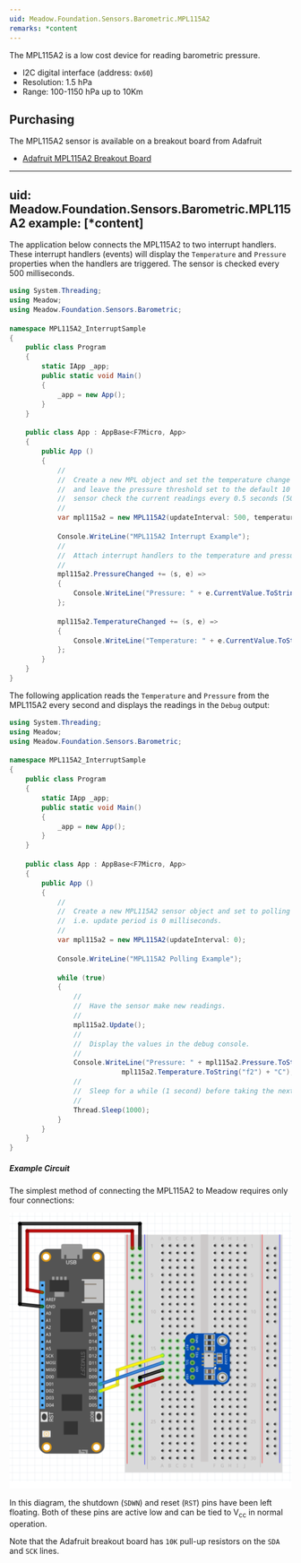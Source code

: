 ```yaml
---
uid: Meadow.Foundation.Sensors.Barometric.MPL115A2
remarks: *content
---
```


The MPL115A2 is a low cost device for reading barometric pressure.

* I2C digital interface (address: `0x60`)
* Resolution: 1.5 hPa
* Range: 100-1150 hPa up to 10Km

## Purchasing

The MPL115A2 sensor is available on a breakout board from Adafruit

* [Adafruit MPL115A2 Breakout Board](https://www.adafruit.com/product/992)

---
uid: Meadow.Foundation.Sensors.Barometric.MPL115A2
example: [*content]
---

The application below connects the MPL115A2 to two interrupt handlers.  These interrupt handlers (events) will display the `Temperature` and `Pressure` properties when the handlers are triggered.  The sensor is checked every 500 milliseconds.

```csharp
using System.Threading;
using Meadow;
using Meadow.Foundation.Sensors.Barometric;

namespace MPL115A2_InterruptSample
{
    public class Program
    {
        static IApp _app; 
        public static void Main()
        {
            _app = new App();
        }
    }
    
    public class App : AppBase<F7Micro, App>
    {
        public App ()
        {
            //
            //  Create a new MPL object and set the temperature change threshold to 0.1C
            //  and leave the pressure threshold set to the default 10 kPa.  Have the
            //  sensor check the current readings every 0.5 seconds (500 milliseconds)
            //
            var mpl115a2 = new MPL115A2(updateInterval: 500, temperatureChangeNotificationThreshold: 0.1F);

            Console.WriteLine("MPL115A2 Interrupt Example");
            //
            //  Attach interrupt handlers to the temperature and pressure sensor.
            //
            mpl115a2.PressureChanged += (s, e) =>
            {
                Console.WriteLine("Pressure: " + e.CurrentValue.ToString("f2"));
            };

            mpl115a2.TemperatureChanged += (s, e) =>
            {
                Console.WriteLine("Temperature: " + e.CurrentValue.ToString("f2") + "C");
            };
        }
    }
}
```

The following application reads the `Temperature` and `Pressure` from the MPL115A2 every second and displays the readings in the `Debug` output:

```csharp
using System.Threading;
using Meadow;
using Meadow.Foundation.Sensors.Barometric;

namespace MPL115A2_InterruptSample
{
    public class Program
    {
        static IApp _app; 
        public static void Main()
        {
            _app = new App();
        }
    }
    
    public class App : AppBase<F7Micro, App>
    {
        public App ()
        {
            //
            //  Create a new MPL115A2 sensor object and set to polling mode
            //  i.e. update period is 0 milliseconds.
            //
            var mpl115a2 = new MPL115A2(updateInterval: 0);

            Console.WriteLine("MPL115A2 Polling Example");

            while (true)
            {
                //
                //  Have the sensor make new readings.
                //
                mpl115a2.Update();
                //
                //  Display the values in the debug console.
                //
                Console.WriteLine("Pressure: " + mpl115a2.Pressure.ToString("f2") + " kPa, Temperature: " +
                            mpl115a2.Temperature.ToString("f2") + "C");
                //
                //  Sleep for a while (1 second) before taking the next readins.
                //
                Thread.Sleep(1000);
            }
        }
    }
}
```

##### Example Circuit

The simplest method of connecting the MPL115A2 to Meadow requires only four connections:

![](../../API_Assets/Meadow.Foundation.Sensors.Barometric.MPL115A2/MPL115A2.svg)

In this diagram, the shutdown (`SDWN`) and reset (`RST`) pins have been left floating.  Both of these pins are active low and can be tied to V<sub>cc</sub> in normal operation.

Note that the Adafruit breakout board has `10K` pull-up resistors on the `SDA` and `SCK` lines.